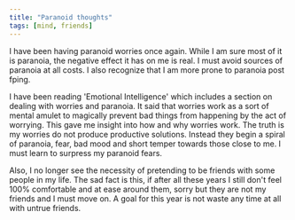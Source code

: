 ```yaml
---
title: "Paranoid thoughts"
tags: [mind, friends]
---
```


I have been having paranoid worries once again.  While I am sure most of it is paranoia, the negative effect it has on me is real.  I must avoid sources of paranoia at all costs. I also recognize that I am more prone to paranoia post fping.

I have been reading 'Emotional Intelligence' which includes a section on dealing with worries and paranoia.  It said that worries work as a sort of mental amulet to magically prevent bad things from happening by the act of worrying.  This gave me insight into how and why worries work.  The truth is my worries do not produce productive solutions.  Instead they begin a spiral of paranoia, fear, bad mood and short temper towards those close to me. I must learn to surpress my paranoid fears.  

Also, I no longer see the necessity of pretending to be friends with some people in my life.  The sad fact is this, if after all these years I still don't feel 100% comfortable and at ease around them, sorry but they are not my friends and I must move on.  A goal for this year is not waste any time at all with untrue friends. 